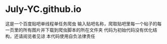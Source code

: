# July-YC.github.io
这是一个百度贴吧单线程单任务爬虫
输入贴吧名称，爬取贴吧里每一个帖子的每一页里的所有图片并下载到爬虫脚本的所在文件夹
代码为初始代码没有优化结构，还请阅览者见谅
本代码使用自负法律责任
